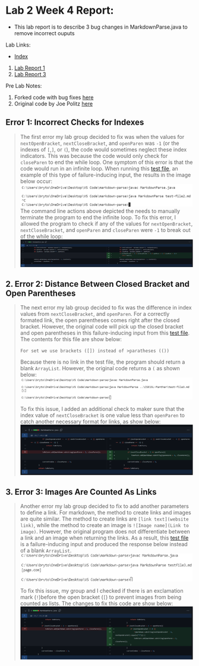 # Lab 2 Week 4 Report:
- This lab report is to describe 3 bug changes in MarkdownParse.java to remove incorrect ouputs

Lab Links:
- [Index](https://lbryton.github.io/cse15l-lab-reports/index.html)
1. [Lab Report 1](https://lbryton.github.io/cse15l-lab-reports/LabReport1/lab-report-1-week-2.html)
2. [Lab Report 3](https://lbryton.github.io/cse15l-lab-reports/LabReport3/lab-report-3-week-6.html)

Pre Lab Notes:

1. Forked code with bug fixes [here](https://github.com/lbryton/markdown-parse)
2. Original code by Joe Politz [here](https://github.com/ucsd-cse15l-w22/markdown-parse)

## Error 1: Incorrect Checks for Indexes
> The first error my lab group decided to fix was when the values for  `nextOpenBracket`, `nextCloseBracket`, and `openParen` was `-1` (or the indexes of `[`,`]`, or `(`), the code would sometimes neglect these index indicators. This was because the code would only check for `closeParen` to end the while loop. One symptom of this error is that the code would run in an infinite loop. When running this [test file](https://github.com/lbryton/markdown-parse/blob/main/testfile1.md), an example of this type of failure-inducing input, the results in the image below occur:
![Image](Part1A.png)
>The command line actions above depicted the needs to manually terminate the program to end the infinite loop.
To fix this error, I allowed the program to check if any of the values for `nextOpenBracket`, `nextCloseBracket`, and `openParen` and `closeParen` were `-1` to break out of the while loop:
>![Image](Part1diff.png)


## 2. Error 2: Distance Between Closed Bracket and Open Parentheses
> The next error my lab group decided to fix was the difference in index values from `nextCloseBracket`, and `openParen`. For a correctly formated link, the open parentheses comes right after the closed bracket. However, the original code will pick up the closed bracket and open parentheses in this failure-inducing input from this [test file](https://github.com/lbryton/markdown-parse/blob/main/testfile2.md). The contents for this file are show below:
>```
>For set we use brackets ([]) instead of >paratheses (())
>```
> Because there is no link in the test file, the program should return a blank `ArrayList`. However, the original code returns a `(` as shown below:
>![Image](Part2A.png)
>
>To fix this issue, I added an additional check to maker sure that the index value of `nextCloseBracket` is one value less than `openParen` to catch another necessary format for links, as show below:
>![Image](Part2diff.png)

## 3. Error 3: Images Are Counted As Links
> Another error my lab group decided to fix to add another parameters to define a link. For markdown, the method to create links and images are quite similar. The method to create links are `[link text](website link)`, while the method to create an image is `![Image name](Link to image)`.  However, the original program does not differentiate between a link and an image when returning the links. As a result, this [test file](https://github.com/lbryton/markdown-parse/blob/main/testfile3.md) is a failure-inducing input and produced the response below instead of a blank `ArrayList`.
>![Test](Part3A.png)
>
>To fix this issue, my group and I checked if there is an exclamation mark (`!`)before the open bracket (`[`) to prevent images from being counted as lists. The changes to fix this code are show below:
>![Image](Part3diff.png)